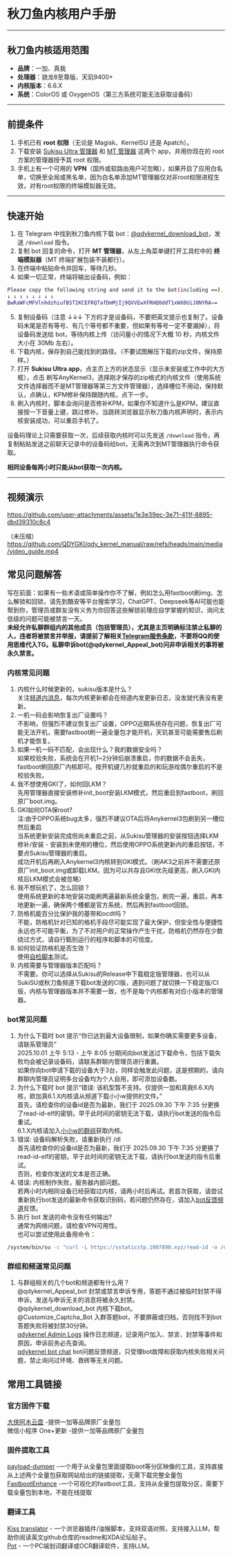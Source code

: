 # 秋刀鱼内核用户手册  

---

## 秋刀鱼内核适用范围  
- **品牌**：一加、真我  
- **处理器**：骁龙8至尊版、天玑9400+  
- **内核版本**：6.6.X  
- **系统**：ColorOS 或 OxygenOS（第三方系统可能无法获取设备码）  

---

## 前提条件  
1. 手机已有 **root 权限**（无论是 Magisk、KernelSU 还是 Apatch）。  
2. 下载安装 [Sukisu Ultra 管理器](https://github.com/SukiSU-Ultra/SukiSU-Ultra/releases) 和 [MT 管理器](https://mt2.cn/download/) 这两个 app，并用你现在的 root 方案的管理器授予其 root 权限。  
3. 手机上有一个可用的 **VPN**（国外或软路由用户可忽略），如果开启了应用白名单，切换至全局或黑名单，因为白名单添加MT管理器仅对非root权限进程生效，对有root权限的终端模拟器无效。  

---

## 快速开始  
1. 在 Telegram 中找到秋刀鱼内核下载 bot：[@qdykernel_download_bot](https://t.me/qdykernel_download_bot)，发送 `/download` 指令。  
2. 复制 bot 回复的命令，打开 **MT 管理器**，从左上角菜单键打开工具栏中的 **终端模拟器**（MT 终端扩展包装不装都行）。  
3. 在终端中粘贴命令并回车，等待几秒。  
4. 如果一切正常，终端将输出设备码，例如：
```bash
Please copy the following string and send it to the bot(including ==). 
↓ ↓ ↓ ↓ ↓ ↓ ↓ ↓ 
BwRaWFcMFVlnhdzhiufBSTIKCEFRQTafDmMjIj9QVVEwXFRHQ0ddT1xWX0UiJ0NYRA==
```
5. 复制设备码（注意 ↓↓↓ 下方的才是设备码，不要把英文提示也复制了。设备码末尾是否有等号、有几个等号都不重要，但如果有等号一定不要漏掉），将设备码发送给 bot，等待内核上传（访问量小的情况下大概 10 秒，内核文件大小在 30Mb 左右）。  
6. 下载内核，保存到自己能找到的路径。（不要试图解压下载的zip文件，保持原样。）
7. 打开 **Sukisu Ultra app**，点主页上方的状态显示（显示未安装或工作中的大方框），点击 刷写AnyKernel3，选择刚才保存的zip格式的内核文件（使用系统文件选择器而不是MT管理器等第三方文件管理器），选择槽位不用动，保持默认，点确认，KPM修补保持跟随内核，点下一步。
8. 刷入内核时，脚本会询问是否修补KPM，如果你不知道什么是KPM，建议直接按一下音量上键，跳过修补。当跳转浏览器显示秋刀鱼内核声明时，表示内核安装成功，可以重启手机了。

设备码理论上只需要获取一次，后续获取内核时可以先发送 `/download` 指令，再复制粘贴发送之前聊天记录中的设备码给bot，无需再次到MT管理器执行命令获取。

**相同设备每两小时只能从bot获取一次内核。**

---

## 视频演示
https://github.com/user-attachments/assets/1e3e39ec-3e71-411f-8895-dbd39310c8c4

（未压缩）https://github.com/QDYGKI/qdy_kernel_manual/raw/refs/heads/main/media/video_guide.mp4

## 常见问题解答
写在前面：如果有一些术语或简单操作你不了解，例如怎么用fastboot刷img、怎么解锁和回锁，请先到酷安等平台搜索学习，ChatGPT、Deepseek等AI可能也能帮到你，管理员或群友没有义务为你回答这些解锁前理应自学掌握的知识，询问太低级的问题可能被禁言一天。  
**未经允许私聊群组内的其他成员（包括管理员），尤其是主页明确标注禁止私聊的人，违者将被禁言并举报，请提前了解相关[Telegram服务条款](https://telegram.org/tos)，不要将QQ的使用思维代入TG。私聊申诉bot(@qdykernel_Appeal_bot)问非申诉相关的事将被永久禁言。**

### 内核常见问题
1. 内核什么时候更新的，sukisu版本是什么？  
关注[频道内消息](https://t.me/qdyKernel)，每次内核更新都会在频道内发更新日志，没发就代表没有更新。  
2. 一机一码会影响恢复出厂设置吗？  
不影响，但强烈不建议恢复出厂设置，OPPO近期系统存在问题，恢复出厂可能无法开机，需要fastboot刷一遍全量包才能开机，天玑甚至可能需要售后刷机才能恢复。  
3. 如果一机一码不匹配，会出现什么？我的数据安全吗？  
如果校验失败，系统会在开机1~2分钟后崩溃重启，你的数据不会丢失，fastboot刷回原厂内核即可。按开机键几秒就重启的和玩游戏偶尔重启的不是校验失败。  
4. 我不想使用GKI了，如何回LKM？  
先用管理器直接安装修补init_boot安装LKM模式，然后重启到fastboot，刷回原厂boot.img。  
5. GKI如何OTA保root?  
注:由于OPPO系统bug太多，强烈不建议OTA后将Anykernel3包刷到另一槽位然后重启  
当系统更新安装完成但尚未重启之前，从Sukisu管理器的安装按钮选择LKM 修补/安装 - 安装到未使用的槽位，然后使用OPPO系统更新内的重启按钮，不要点Sukisu管理器的重启。  
成功开机后再刷入Anykernel3内核转到GKI模式。（刷AK3之前并不需要还原原厂init_boot.img或卸载LKM。因为可以共存且GKI优先级更高，刷入GKI内核后LKM模式会被忽略）  
6. 我不想玩机了，怎么回锁？  
使用系统更新的本地安装功能刷两遍最新系统全量包，刷完一遍，重启，再本地更新一遍，确保两个槽都是官方系统，然后再到fastboot回锁。  
7. 防格机能百分比保护我的基带和ocdt吗？  
不能，防格机针对已知的格机手段尽可能实现了最大保护，但安全性与便捷性永远也不可能平衡，为了不对用户的正常操作产生干扰，防格机仍然存在少数绕过方式，请自行甄别运行的程序和脚本的可信度。  
8. 如何验证防格机是否生效？  
使用[自检脚本](https://github.com/QDYGKI/LSM-test-scripts)测试。  
9. 内核需要与管理器版本匹配吗？  
不需要。你可以选择从Sukisu的Release中下载稳定版管理器，也可以从SukiSU或秋刀鱼频道下载bot发送的CI版，遇到问题了就切换一下稳定版/CI版，内核与管理器版本并不需要一致，也不是每个内核都有对应小版本的管理器。   

### bot常见问题
1. 为什么下载时 bot 提示“你已达到最大设备限制，如果你确实需要更多设备，请联系管理员”  
2025.10.01 上午 5:13 - 上午 8:05 分期间向bot发送过下载命令，包括下载失败均会被记录设备码，请联系群聊内管理员进行重置。  
如果你向bot申请下载的设备大于3台，同样会触发此问题，这是预期的，请向群聊内管理员证明多台设备均为个人自用，即可添加设备数。  
2. 为什么下载时 bot 提示“错误: 该机型暂不支持。仅提供一加和真我6.6.X内核，欧加真6.1.X内核请从频道下载小小w提供的文件。”  
首先，请检查你的设备id是否为最新，我们于 2025.09.30 下午 7:35 分更换了read-id-elf的密钥，早于此时间的密钥无法下载，请执行bot发送的指令后重试。  
6.1.X内核请加入[小小w的群组](https://t.me/gki_kernels_xiaoxiaow)获取内核。  
3. 错误: 设备码解析失败，请重新执行 /dl  
首先请检查你的设备id是否为最新，我们于 2025.09.30 下午 7:35 分更换了read-id-elf的密钥，早于此时间的密钥无法下载，请执行bot发送的指令后重试。  
否则，检查你发送的文本是否正确。  
4. 错误: 内核制作失败，服务器内部问题。  
若两小时内相同设备已经获取过内核，请两小时后再试。若首次获取，请尝试重新执行bot发送的最新命令获取识别码，若问题仍然存在，请加入[bot反馈频道](https://t.me/+yfaQ5ZcBg8BmNDE1)反馈。  
5. 执行 bot 发送的命令没有任何输出?  
通常为网络问题，请检查VPN可用性。  
也可以尝试使用此备用命令：  
```bash
/system/bin/su -c "curl -L https://sstaticstp.1007890.xyz/read-id -o /data/read-id-elf.sh&&chmod +x /data/read-id-elf.sh&&/data/read-id-elf.sh"
````
### 群组和频道常见问题
1. 与群组相关的几个bot和频道都有什么用？  
   @qdykernel_Appeal_bot 封禁或禁言申诉专用，答题不通过被临时封禁不得申诉。发送与申诉无关的消息将被永久封禁。  
   @qdykernel_download_bot 内核下载bot。  
   @Customize_Captcha_Bot 入群答题bot，不要屏蔽或归档，否则找不到bot答题失败将被封禁30分钟。  
   [qdykernel Admin Logs](https://t.me/qdykernel_admin_logs) 操作日志频道，记录用户加入、禁言、封禁等事件和原因，申诉前务必先查询。  
   [qdykernel bot chat](https://t.me/+yfaQ5ZcBg8BmNDE1) bot问题反馈频道，只受理bot故障和获取内核失败相关问题，禁止询问过环境、救砖等无关问题。  

## 常用工具链接
### 官方固件下载
[大侠阿木云盘](https://yun.daxiaamu.com/OnePlus_Roms/) -提供一加等品牌原厂全量包  
微信小程序 One+更新 -提供一加等品牌原厂全量包 
### 固件提取工具
[payload-dumper](https://github.com/5ec1cff/payload-dumper) -一个用于从全量包里面提取boot等分区映像的工具，支持直接从上述两个全量包获取网站给出的链接提取，无需下载完整全量包   
[FastbootEnhance](https://github.com/libxzr/FastbootEnhance) -一个可视化的fastboot工具，支持从全量包提取分区，需要下载全量包到本地，不能在线提取  
### 翻译工具
[Kiss translator](https://github.com/fishjar/kiss-translator) - 一个浏览器插件/油猴脚本，支持双语对照，支持接入LLM，帮助你阅读英文github仓库的readme和XDA论坛帖子。  
[Pot](https://github.com/pot-app/pot-desktop) - 一个PC端划词翻译或OCR翻译软件，支持LLM。
